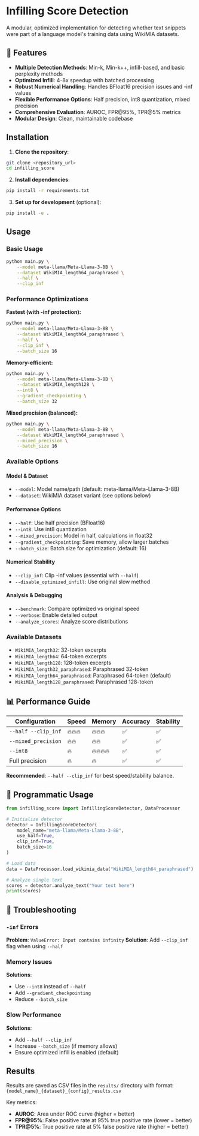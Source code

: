 # Infilling Score Detection

A modular, optimized implementation for detecting whether text snippets were part of a language model's training data using WikiMIA datasets.

## 🚀 Features

- **Multiple Detection Methods**: Min-k, Min-k++, infill-based, and basic perplexity methods
- **Optimized Infill**: 4-8x speedup with batched processing
- **Robust Numerical Handling**: Handles BFloat16 precision issues and -inf values
- **Flexible Performance Options**: Half precision, int8 quantization, mixed precision
- **Comprehensive Evaluation**: AUROC, FPR@95%, TPR@5% metrics
- **Modular Design**: Clean, maintainable codebase


## Installation

1. **Clone the repository**:
```bash
git clone <repository_url>
cd infilling_score
```

2. **Install dependencies**:
```bash
pip install -r requirements.txt
```

3. **Set up for development** (optional):
```bash
pip install -e .
```

## Usage

### Basic Usage

```bash
python main.py \
    --model meta-llama/Meta-Llama-3-8B \
    --dataset WikiMIA_length64_paraphrased \
    --half \
    --clip_inf
```

### Performance Optimizations

**Fastest (with -inf protection):**
```bash
python main.py \
    --model meta-llama/Meta-Llama-3-8B \
    --dataset WikiMIA_length64_paraphrased \
    --half \
    --clip_inf \
    --batch_size 16
```

**Memory-efficient:**
```bash
python main.py \
    --model meta-llama/Meta-Llama-3-8B \
    --dataset WikiMIA_length128 \
    --int8 \
    --gradient_checkpointing \
    --batch_size 32
```

**Mixed precision (balanced):**
```bash
python main.py \
    --model meta-llama/Meta-Llama-3-8B \
    --dataset WikiMIA_length64_paraphrased \
    --mixed_precision \
    --batch_size 16
```

### Available Options

#### Model & Dataset
- `--model`: Model name/path (default: meta-llama/Meta-Llama-3-8B)
- `--dataset`: WikiMIA dataset variant (see options below)

#### Performance Options
- `--half`: Use half precision (BFloat16)
- `--int8`: Use int8 quantization
- `--mixed_precision`: Model in half, calculations in float32
- `--gradient_checkpointing`: Save memory, allow larger batches
- `--batch_size`: Batch size for optimization (default: 16)

#### Numerical Stability
- `--clip_inf`: Clip -inf values (essential with `--half`)
- `--disable_optimized_infill`: Use original slow method

#### Analysis & Debugging
- `--benchmark`: Compare optimized vs original speed
- `--verbose`: Enable detailed output
- `--analyze_scores`: Analyze score distributions

### Available Datasets

- `WikiMIA_length32`: 32-token excerpts
- `WikiMIA_length64`: 64-token excerpts  
- `WikiMIA_length128`: 128-token excerpts
- `WikiMIA_length32_paraphrased`: Paraphrased 32-token
- `WikiMIA_length64_paraphrased`: Paraphrased 64-token (default)
- `WikiMIA_length128_paraphrased`: Paraphrased 128-token

## 📊 Performance Guide

| Configuration | Speed | Memory | Accuracy | Stability |
|---------------|-------|---------|----------|-----------|
| `--half --clip_inf` | 🔥🔥🔥 | 🔥🔥🔥 | ✅ | ✅ |
| `--mixed_precision` | 🔥🔥 | 🔥🔥 | ✅ | ✅ |
| `--int8` | 🔥 | 🔥🔥🔥🔥 | ✅ | ✅ |
| Full precision | 🔥 | 🔥 | ✅ | ✅ |

**Recommended**: `--half --clip_inf` for best speed/stability balance.

## 🔧 Programmatic Usage

```python
from infilling_score import InfillingScoreDetector, DataProcessor

# Initialize detector
detector = InfillingScoreDetector(
    model_name="meta-llama/Meta-Llama-3-8B",
    use_half=True,
    clip_inf=True,
    batch_size=16
)

# Load data
data = DataProcessor.load_wikimia_data("WikiMIA_length64_paraphrased")

# Analyze single text
scores = detector.analyze_text("Your text here")
print(scores)
```

## 🐛 Troubleshooting

### `-inf` Errors
**Problem**: `ValueError: Input contains infinity`
**Solution**: Add `--clip_inf` flag when using `--half`

### Memory Issues
**Solutions**:
- Use `--int8` instead of `--half`
- Add `--gradient_checkpointing`
- Reduce `--batch_size`

### Slow Performance
**Solutions**:
- Add `--half --clip_inf`
- Increase `--batch_size` (if memory allows)
- Ensure optimized infill is enabled (default)

## Results

Results are saved as CSV files in the `results/` directory with format:
`{model_name}_{dataset}_{config}_results.csv`

Key metrics:
- **AUROC**: Area under ROC curve (higher = better)
- **FPR@95%**: False positive rate at 95% true positive rate (lower = better)  
- **TPR@5%**: True positive rate at 5% false positive rate (higher = better)

